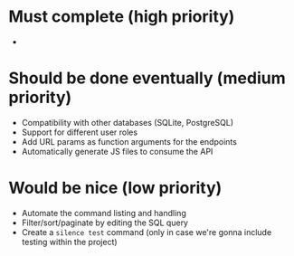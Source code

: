 # Must complete (high priority)
- 

# Should be done eventually (medium priority)
- Compatibility with other databases (SQLite, PostgreSQL)
- Support for different user roles
- Add URL params as function arguments for the endpoints
- Automatically generate JS files to consume the API

# Would be nice (low priority)
- Automate the command listing and handling
- Filter/sort/paginate by editing the SQL query
- Create a `silence test` command (only in case we're gonna include testing within the project)